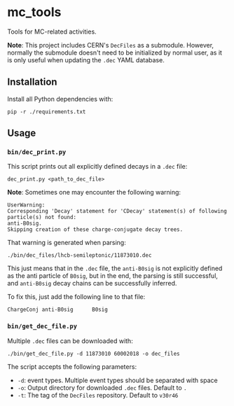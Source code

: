 # mc_tools
Tools for MC-related activities.

**Note**: This project includes CERN's `DecFiles` as a submodule. However,
normally the submodule doesn't need to be initialized by normal user, as it is
only useful when updating the `.dec` YAML database.


## Installation
Install all Python dependencies with:
```
pip -r ./requirements.txt
```


## Usage
### `bin/dec_print.py`
This script prints out all explicitly defined decays in a `.dec` file:
```
dec_print.py <path_to_dec_file>
```

**Note**: Sometimes one may encounter the following warning:
```
UserWarning:
Corresponding 'Decay' statement for 'CDecay' statement(s) of following particle(s) not found:
anti-B0sig.
Skipping creation of these charge-conjugate decay trees.
```

That warning is generated when parsing:
```
./bin/dec_files/lhcb-semileptonic/11873010.dec
```

This just means that in the `.dec` file, the `anti-B0sig` is not explicitly
defined as the anti particle of `B0sig`, but in the end, the parsing is still
successful, and `anti-B0sig` decay chains can be successfully inferred.

To fix this, just add the following line to that file:
```
ChargeConj anti-B0sig      B0sig
```

### `bin/get_dec_file.py`
Multiple `.dec` files can be downloaded with:
```
./bin/get_dec_file.py -d 11873010 60002018 -o dec_files
```

The script accepts the following parameters:

- `-d`: event types. Multiple event types should be separated with space
- `-o`: Output directory for downloaded `.dec` files. Default to `.`
- `-t`: The tag of the `DecFiles` repository. Default to `v30r46`
